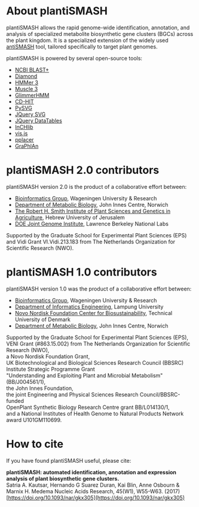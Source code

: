 # About plantiSMASH 

plantiSMASH allows the rapid genome-wide identification, annotation, and analysis of specialized metabolite biosynthetic gene clusters (BGCs) across the plant kingdom. It is a specialized extension of the widely used [antiSMASH](https://antismash.secondarymetabolites.org/#!/start) tool, tailored specifically to target plant genomes.

plantiSMASH is powered by several open-source tools:

- [NCBI BLAST+](http://blast.ncbi.nlm.nih.gov/Blast.cgi?CMD=Web&PAGE_TYPE=BlastDocs&DOC_TYPE=Download)
- [Diamond](http://ab.inf.uni-tuebingen.de/software/diamond/)
- [HMMer 3](http://hmmer.janelia.org/)
- [Muscle 3](http://www.drive5.com/muscle/)
- [GlimmerHMM](https://ccb.jhu.edu/software/glimmerhmm/)
- [CD-HIT](http://weizhongli-lab.org/cd-hit/)
- [PySVG](http://codeboje.de/pysvg/)
- [JQuery SVG](http://keith-wood.name/svg.html)
- [JQuery DataTables](https://datatables.net/)
- [InCHlib](http://www.openscreen.cz/software/inchlib/home/)
- [vis.js](http://visjs.org/)
- [pplacer](https://github.com/matsen/pplacer)
- [GraPhlAn](https://huttenhower.sph.harvard.edu/graphlan/)


# plantiSMASH 2.0 contributors 

plantiSMASH version 2.0 is the product of a collaborative effort between:

- [Bioinformatics Group](http://www.wur.nl/en/Expertise-Services/Chair-groups/Plant-Sciences/Bioinformatics.htm), Wageningen University & Research
- [Department of Metabolic Biology](https://www.jic.ac.uk/staff/anne-osbourn/), John Innes Centre, Norwich
- [The Robert H. Smith Institute of Plant Sciences and Genetics in Agriculture](https://plantscience.agri.huji.ac.il/people/guy-polturak), Hebrew University of Jerusalem
- [DOE Joint Genome Institute](https://jgi.doe.gov/), Lawrence Berkeley National Labs
  
Supported by the Graduate School for Experimental Plant Sciences (EPS) and Vidi Grant VI.Vidi.213.183 from The Netherlands Organization for Scientific Research (NWO).

# plantiSMASH 1.0 contributors 

plantiSMASH version 1.0 was the product of a collaborative effort between:

- [Bioinformatics Group](http://www.wur.nl/en/Expertise-Services/Chair-groups/Plant-Sciences/Bioinformatics.htm), Wageningen University & Research  
- [Department of Informatics Engineering](http://if.unila.ac.id/), Lampung University  
- [Novo Nordisk Foundation Center for Biosustainability](http://www.biosustain.dtu.dk/), Technical University of Denmark  
- [Department of Metabolic Biology](https://www.jic.ac.uk/staff/anne-osbourn/), John Innes Centre, Norwich

Supported by the Graduate School for Experimental Plant Sciences (EPS),  
VENI Grant (#863.15.002) from The Netherlands Organization for Scientific Research (NWO),  
a Novo Nordisk Foundation Grant,  
UK Biotechnological and Biological Sciences Research Council (BBSRC) Institute Strategic Programme Grant  
"Understanding and Exploiting Plant and Microbial Metabolism" (BB/J004561/1),  
the John Innes Foundation,  
the joint Engineering and Physical Sciences Research Council/BBSRC-funded  
OpenPlant Synthetic Biology Research Centre grant BB/L014130/1,  
and a National Institutes of Health Genome to Natural Products Network award U101GM110699.

# How to cite 

If you have found plantiSMASH useful, please cite:

**plantiSMASH: automated identification, annotation and expression analysis of plant biosynthetic gene clusters.**  
Satria A. Kautsar, Hernando G Suarez Duran, Kai Blin, Anne Osbourn & Marnix H. Medema
Nucleic Acids Research, 45(W1), W55-W63. (2017) [https://doi.org/10.1093/nar/gkx305](https://doi.org/10.1093/nar/gkx305)